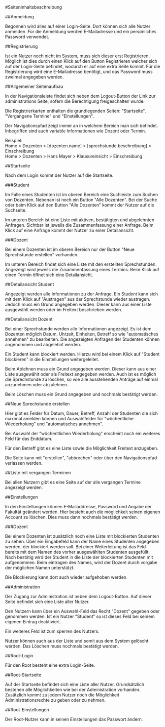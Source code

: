 #Seiteninhaltsbeschreibung

##Anmeldung

Begonnen wird alles auf einer Login-Seite. Dort können sich alle Nutzer anmelden.
Für die Anmeldung werden E-Mailadresse und ein persönliches Password verwendet.


##Registrierung

Ist ein Nutzer noch nicht im System, muss sich dieser erst Registrieren.
Möglich ist dies durch einen Klick auf den Button Registrieren welcher sich auf der Login-Seite befindet, 
wodurch er auf eine extra Seite kommt. Für die Registrierung wird eine E-Mailadresse benötigt, 
und das Password muss zweimal angegeben werden.


##Allgemeiner Seitenaufbau

In der Navigationsleiste findet sich neben dem Logout-Button der Link zur administrations Seite, 
sofern die Berechtigung freigeschalten wurde.

Die Registrierkarten enthalten die grundlegenden Seiten: "Startseite", "Vergangene Termine" und "Einstellungen".

Der Navigationspfad zeigt immer an in welchem Bereich man sich befindet. 
Inbegriffen sind auch variable Informationen wie Dozent oder Termin.

Beispiel: \
Home > Dozenten > \[dozenten.name] > \[sprechstunde.beschreibung] > Einschreibung \
Home > Dozenten > Hans Mayer > Klausureinsicht > Einschreibung


##Startseite

Nach dem Login kommt der Nutzer auf die Startseite.


###Student

Im Falle eines Studenten ist im oberen Bereich eine Suchleiste zum Suchen von Dozenten. Nebenan ist noch ein Button "Alle Dozenten".
Bei der Suche oder beim Klick auf den Button "Alle Dozenten" kommt der Nutzer auf die Suchseite.

Im unteren Bereich ist eine Liste mit aktiven, bestätigten und abgelehnten Anfragen.
Sichtbar ist jeweils die Zusammenfassung einer Anfrage.
Beim Klick auf eine Anfrage kommt der Nutzer zu einer Detailansicht.


###Dozent

Bei einem Dozenten ist im oberen Bereich nur der Button "Neue Sprechstunde erstellen" vorhanden.

Im unteren Bereich findet sich eine Liste mit den erstellten Sprechstunden.
Angezeigt wird jeweils die Zusammenfassung eines Termins.
Beim Klick auf einen Termin öffnet sich eine Detailansicht.


##Detailansicht Student

Angezeigt werden alle Informationen zu der Anfrage.
Ein Student kann sich mit dem Klick auf "Austragen" aus der Sprechstunde wieder austragen.
Jedoch muss ein Grund angegeben werden. Dieser kann aus einer Liste ausgewählt werden oder im Freitext beschrieben werden.


##Detailansicht Dozent

Bei einer Sprechstunde werden alle Informationen angezeigt.
Es ist dem Dozenten möglich Datum, Uhrzeit, Einheiten, Betreff so wie "automatisches annehmen" zu bearbeiten.
Die angezeigten Anfragen der Studenten können angenommen und abgelehnt werden. 

Ein Student kann blockiert werden. Hierzu wird bei einem Klick auf "Student blockieren" in die Einstellungen weitergeleitet.

Beim Ablehnen muss ein Grund angegeben werden. Dieser kann aus einer Liste ausgewählt oder als Freitext angegeben werden.
Auch ist es möglich die Sprechstunde zu löschen, so wie alle ausstehenden Anträge auf einmal anzunehmen oder abzulehnen.

Beim Löschen muss ein Grund angegeben und nochmals bestätigt werden.


##Neue Sprechstunde erstellen

Hier gibt es Felder für Datum, Dauer, Betreff, Anzahl der Studenten die sich maximal amelden können und 
Auswahlfelder für "wöchentliche Wiederholung" und "automatisches annehmen".

Bei Auswahl der "wöchentlichen Wiederholung" erscheint noch ein weiteres Feld für das Enddatum.

Für den Betreff gibt es eine Liste sowie die Möglichkeit Freitext anzugeben.

Die Seite kann mit "erstellen", "abbrechen" oder über den Navigationspfad verlassen werden.


##Liste mit vergangen Terminen

Bei allen Nutzern gibt es eine Seite auf der alle vergangen Termine angezeigt werden.


##Einstellungen

In den Einstellungen können E-Mailaddresse, Password und Angabe der Fakultät geändert werden.
Hier besteht auch die möglichkeit seinen eigenen Account zu löschen. Dies muss dann nochmals bestätigt werden.

###Dozent

Bei einem Dozenten ist zusätzlich noch eine Liste mit blockierten Studenten zu sehen.
Über ein Eingabefeld kann der Name eines Studenten angegeben werden, der blockiert werden soll. Bei einer Weiterleitung 
ist das Feld bereits mit dem Namen des vorher ausgewählten Studenten ausgefüllt.
Nach bestätig wird der Student in die Liste der blockierten Studenten mit aufgenommen.
Beim eintragen des Names, wird der Dozent durch vorgabe der möglichen Namen unterstützt.

Die Blockierung kann dort auch wieder aufgehoben werden.


##Administration

Der Zugang zur Administration ist neben dem Logout-Button.
Auf dieser Seite befindet sich eine Liste aller Nutzer. 

Den Nutzern kann über ein Auswahl-Feld das Recht "Dozent" gegeben oder genommen werden.
Ist ein Nutzer "Student" so ist dieses Feld bei seinem eigenen Eintrag deaktiviert.

Ein weiteres Feld ist zum sperren des Nutzers.

Nutzer können auch aus der Liste und somit aus dem System gelöscht werden. Das Löschen muss nochmals 
bestätigt werden.


##Root-Login

Für den Root besteht eine extra Login-Seite.


##Root-Startseite

Auf der Startseite befindet sich eine Liste aller Nutzer. Grundsätzlich bestehen alle Möglichkeiten wie 
bei der Administration vorhanden. Zusätzlich kommt zu jedem Nutzer noch die Möglichkeit Administrationsrechte 
zu geben oder zu nehmen.


##Root-Einstellungen

Der Root-Nutzer kann in seinen Einstellungen das Passwort ändern.
